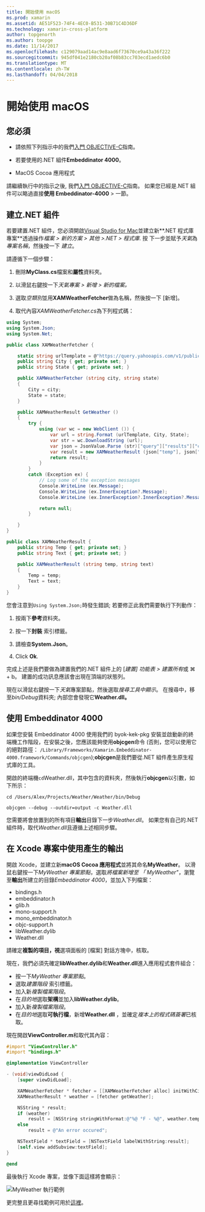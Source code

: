 ```yaml
---
title: 開始使用 macOS
ms.prod: xamarin
ms.assetid: AE51F523-74F4-4EC0-B531-30B71C4D36DF
ms.technology: xamarin-cross-platform
author: topgenorth
ms.author: toopge
ms.date: 11/14/2017
ms.openlocfilehash: c129079aad14ac9e8aad6f73670ce9a43a36f222
ms.sourcegitcommit: 945df041e2180cb20af08b83cc703ecd1aedc6b0
ms.translationtype: MT
ms.contentlocale: zh-TW
ms.lasthandoff: 04/04/2018
---
```

# <a name="getting-started-with-macos"></a>開始使用 macOS


## <a name="what-you-will-need"></a>您必須

* 請依照下列指示中的我們[入門 OBJECTIVE-C](~/tools/dotnet-embedding/get-started/objective-c/index.md)指南。

* 若要使用的.NET 組件**Embeddinator 4000**。

* MacOS Cocoa 應用程式

請繼續執行中的指示之後, 我們[入門 OBJECTIVE-C](~/tools/dotnet-embedding/get-started/objective-c/index.md)指南。 如果您已經是.NET 組件可以略過直接**使用 Embeddinator-4000** > 一節。

## <a name="creating-a-net-assembly"></a>建立.NET 組件

若要建置.NET 組件，您必須開啟[Visual Studio for Mac](https://www.visualstudio.com/vs/visual-studio-mac/)並建立新**.NET 程式庫專案**透過操作*檔案 > 新的方案 > 其他 >.NET > 程式庫*. 按 下一步並賦予*天氣*為*專案名稱*，然後按一下 *建立*。

請遵循下一個步驟：

1. 刪除**MyClass.cs**檔案和**屬性**資料夾。

2. 以滑鼠右鍵按一下*天氣專案 > 新增 > 新的檔案。*

3. 選取*空類別*並用**XAMWeatherFetcher**做為名稱，然後按一下 [新增]。

4. 取代內容*XAMWeatherFetcher.cs*為下列程式碼：

```csharp
using System;
using System.Json;
using System.Net;

public class XAMWeatherFetcher {

    static string urlTemplate = @"https://query.yahooapis.com/v1/public/yql?q=select%20item.condition%20from%20weather.forecast%20where%20woeid%20in%20(select%20woeid%20from%20geo.places(1)%20where%20text%3D%22{0}%2C%20{1}%22)&format=json&env=store%3A%2F%2Fdatatables.org%2Falltableswithkeys";
    public string City { get; private set; }
    public string State { get; private set; }

    public XAMWeatherFetcher (string city, string state)
    {
        City = city;
        State = state;
    }

    public XAMWeatherResult GetWeather ()
    {
        try {
            using (var wc = new WebClient ()) {
                var url = string.Format (urlTemplate, City, State);
                var str = wc.DownloadString (url);
                var json = JsonValue.Parse (str)["query"]["results"]["channel"]["item"]["condition"];
                var result = new XAMWeatherResult (json["temp"], json["text"]);
                return result;
            }
        }
        catch (Exception ex) {
            // Log some of the exception messages
            Console.WriteLine (ex.Message);
            Console.WriteLine (ex.InnerException?.Message);
            Console.WriteLine (ex.InnerException?.InnerException?.Message);

            return null;
        }

    }
}

public class XAMWeatherResult {
    public string Temp { get; private set; }
    public string Text { get; private set; }

    public XAMWeatherResult (string temp, string text)
    {
        Temp = temp;
        Text = text;
    }
}
```

您會注意到`Using System.Json;`時發生錯誤; 若要修正此我們需要執行下列動作：

1. 按兩下**參考**資料夾。

2. 按一下**封裝** 索引標籤。

3. 請檢查**System.Json**。

4. Click **Ok**.

完成上述是我們要做為建置我們的.NET 組件上的 [*建置] 功能表 > 建置所有*或 ⌘ + b。 建置的成功訊息應該會出現在頂端的狀態列。

現在以滑鼠右鍵按一下*天氣*專案節點，然後選取*搜尋工具中顯示*。 在搜尋中，移至*bin/Debug*資料夾; 內部您會發現它**Weather.dll。**

## <a name="using-embeddinator-4000"></a>使用 Embeddinator 4000

如果您安裝 Embeddinator 4000 使用我們的 byok-kek-pkg 安裝並啟動新的終端機工作階段，在安裝之後，您應該能夠使用**objcgen**命令 (否則，您可以使用它的絕對路徑： `/Library/Frameworks/Xamarin.Embeddinator-4000.framework/Commands/objcgen`);**objcgen**是我們要從.NET 組件產生原生程式庫的工具。

開啟的終端機`cd`Weather.dll，其中包含的資料夾，然後執行**objcgen**以引數，如下所示：

```shell
cd /Users/Alex/Projects/Weather/Weather/bin/Debug

objcgen --debug --outdir=output -c Weather.dll
```

您需要將會放置到的所有項目**輸出**目錄下一步*Weather.dll*。 如果您有自己的.NET 組件時，取代*Weather.dll*且遵循上述相同步驟。

## <a name="using-the-generated-output-in-an-xcode-project"></a>在 Xcode 專案中使用產生的輸出

開啟 Xcode，並建立新**macOS Cocoa 應用程式**並將其命名**MyWeather**。 以滑鼠右鍵按一下*MyWeather 專案節點*，選取*將檔案新增至 「 MyWeather"*，瀏覽至**輸出**所建立的目錄*Embeddinator 4000*，並加入下列檔案：

* bindings.h
* embeddinator.h
* glib.h
* mono-support.h
* mono_embeddinator.h
* objc-support.h
* libWeather.dylib
* Weather.dll

請確定**複製的項目，視**選項面板的 [檔案] 對話方塊中，核取。

現在，我們必須先確定**libWeather.dylib**和**Weather.dll**進入應用程式套件組合：

* 按一下*MyWeather 專案節點*。
* 選取*建置階段* 索引標籤。
* 加入新*複製檔案階段*。
* 在*目的地*選取**架構**並加入**libWeather.dylib**。
* 加入新*複製檔案階段*。
* 在*目的地*選取**可執行檔**，新增**Weather.dll** ，並確定*複本上的程式碼簽署*已核取。

現在開啟**ViewController.m**和取代其內容：

```objective-c
#import "ViewController.h"
#import "bindings.h"

@implementation ViewController

- (void)viewDidLoad {
    [super viewDidLoad];

    XAMWeatherFetcher * fetcher = [[XAMWeatherFetcher alloc] initWithCity:@"Boston" state:@"MA"];
    XAMWeatherResult * weather = [fetcher getWeather];

    NSString * result;
    if (weather)
        result = [NSString stringWithFormat:@"%@ °F - %@", weather.temp, weather.text];
    else
        result = @"An error occured";

    NSTextField * textField = [NSTextField labelWithString:result];
    [self.view addSubview:textField];
}

@end
```

最後執行 Xcode 專案，並像下面這樣將會顯示：

![MyWeather 執行範例](macos-images/weather-from-csharp-macos.png)

更完整且更尋找範例可用於[這裡](https://github.com/mono/Embeddinator-4000/tree/objc/samples/mac/weather)。
